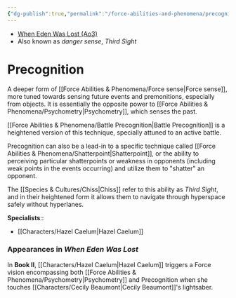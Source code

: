 ```yaml
---
{"dg-publish":true,"permalink":"/force-abilities-and-phenomena/precognition/","tags":["universal","sense","forcepower"],"noteIcon":"saber1"}
---
```


- [When Eden Was Lost (Ao3)](https://archiveofourown.org/works/19334440)
- Also known as *danger sense*, *Third Sight*
# Precognition
A deeper form of [[Force Abilities & Phenomena/Force sense\|Force sense]], more tuned towards sensing future events and premonitions, especially from objects. It is essentially the opposite power to [[Force Abilities & Phenomena/Psychometry\|Psychometry]], which senses the past. 

[[Force Abilities & Phenomena/Battle Precognition\|Battle Precognition]] is a heightened version of this technique, specially attuned to an active battle. 

Precognition can also be a lead-in to a specific technique called [[Force Abilities & Phenomena/Shatterpoint\|Shatterpoint]], or the ability to perceiving particular shatterpoints or weakness in opponents (including weak points in the events occurring) and utilize them to "shatter" an opponent. 

The [[Species & Cultures/Chiss\|Chiss]] refer to this ability as *Third Sight*, and in their heightened form it allows them to navigate through hyperspace safely without hyperlanes. 

**Specialists**::
- [[Characters/Hazel Caelum\|Hazel Caelum]]
### Appearances in *When Eden Was Lost*
In **Book II**, [[Characters/Hazel Caelum\|Hazel Caelum]] triggers a Force vision encompassing both [[Force Abilities & Phenomena/Psychometry\|Psychometry]] and Precognition when she touches [[Characters/Cecily Beaumont\|Cecily Beaumont]]'s lightsaber. 